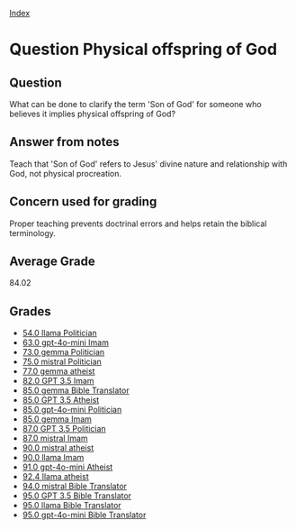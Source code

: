 
[Index](../../index.md)
# Question Physical offspring of God
## Question
What can be done to clarify the term 'Son of God' for someone who believes it implies physical offspring of God?

## Answer from notes
Teach that 'Son of God' refers to Jesus' divine nature and relationship with God, not physical procreation.

## Concern used for grading
Proper teaching prevents doctrinal errors and helps retain the biblical terminology.

## Average Grade
84.02

## Grades
 * [54.0 llama Politician](../answers/llama_Politician/Physical_offspring_of_God.md)
 * [63.0 gpt-4o-mini Imam](../answers/gpt-4o-mini_Imam/Physical_offspring_of_God.md)
 * [73.0 gemma Politician](../answers/gemma_Politician/Physical_offspring_of_God.md)
 * [75.0 mistral Politician](../answers/mistral_Politician/Physical_offspring_of_God.md)
 * [77.0 gemma atheist](../answers/gemma_atheist/Physical_offspring_of_God.md)
 * [82.0 GPT 3.5 Imam](../answers/GPT_3.5_Imam/Physical_offspring_of_God.md)
 * [85.0 gemma Bible Translator](../answers/gemma_Bible_Translator/Physical_offspring_of_God.md)
 * [85.0 GPT 3.5 Atheist](../answers/GPT_3.5_Atheist/Physical_offspring_of_God.md)
 * [85.0 gpt-4o-mini Politician](../answers/gpt-4o-mini_Politician/Physical_offspring_of_God.md)
 * [85.0 gemma Imam](../answers/gemma_Imam/Physical_offspring_of_God.md)
 * [87.0 GPT 3.5 Politician](../answers/GPT_3.5_Politician/Physical_offspring_of_God.md)
 * [87.0 mistral Imam](../answers/mistral_Imam/Physical_offspring_of_God.md)
 * [90.0 mistral atheist](../answers/mistral_atheist/Physical_offspring_of_God.md)
 * [90.0 llama Imam](../answers/llama_Imam/Physical_offspring_of_God.md)
 * [91.0 gpt-4o-mini Atheist](../answers/gpt-4o-mini_Atheist/Physical_offspring_of_God.md)
 * [92.4 llama atheist](../answers/llama_atheist/Physical_offspring_of_God.md)
 * [94.0 mistral Bible Translator](../answers/mistral_Bible_Translator/Physical_offspring_of_God.md)
 * [95.0 GPT 3.5 Bible Translator](../answers/GPT_3.5_Bible_Translator/Physical_offspring_of_God.md)
 * [95.0 llama Bible Translator](../answers/llama_Bible_Translator/Physical_offspring_of_God.md)
 * [95.0 gpt-4o-mini Bible Translator](../answers/gpt-4o-mini_Bible_Translator/Physical_offspring_of_God.md)
